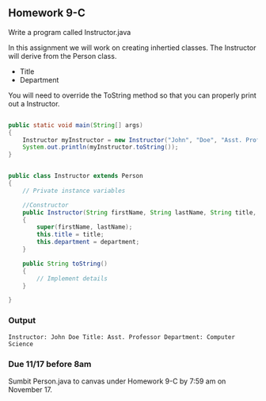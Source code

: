 ## Homework 9-C

Write a program called Instructor.java

In this assignment we will work on creating inhertied classes. The Instructor will derive from the Person
class. 

* Title
* Department

You will need to override the ToString method so that you can properly print out a Instructor.

```java

public static void main(String[] args)
{
    Instructor myInstructor = new Instructor("John", "Doe", "Asst. Professor", "Computer Science");
    System.out.println(myInstructor.toString());
}

```

```java

public class Instructor extends Person
{
    // Private instance variables

    //Constructor
    public Instructor(String firstName, String lastName, String title, String department)
    {
        super(firstName, lastName);
        this.title = title;
        this.department = department;
    }

    public String toString()
    {
        // Implement details
    }

}

```

### Output

```console
Instructor: John Doe Title: Asst. Professor Department: Computer Science 
```


### Due 11/17 before 8am

Sumbit  Person.java to canvas under Homework 9-C by 7:59 am on November 17.


